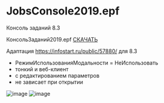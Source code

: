 # JobsConsole2019.epf
Консоль заданий 8.3 

КонсольЗаданий2019.epf [СКАЧАТЬ](https://github.com/kuzyara/JobsConsole2019.epf/raw/master/%D0%9A%D0%BE%D0%BD%D1%81%D0%BE%D0%BB%D1%8C%D0%97%D0%B0%D0%B4%D0%B0%D0%BD%D0%B8%D0%B92019.epf)

Адаптация https://infostart.ru/public/57880/ для 8.3 
* РежимИспользованияМодальности = НеИспользовать
* тонкий и веб-клиент
* с редактированием параметров
* не зависает при открытии

![image](https://user-images.githubusercontent.com/2604430/45483322-d3aca400-b77a-11e8-83be-dfdfb87891e9.png)
![image](https://user-images.githubusercontent.com/2604430/45608240-00fb9980-ba7c-11e8-979b-5e3b40f91e04.png)
